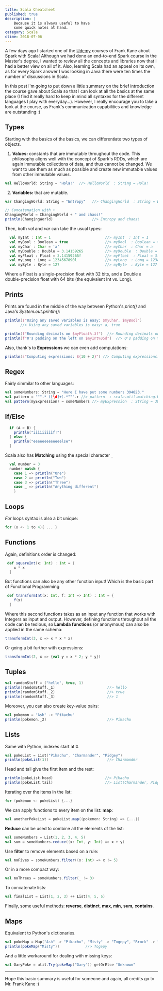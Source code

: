 ```yaml
---
title: Scala Cheatsheet
published: true
description: |
    Because it is always useful to have
    some quick notes at hand.
category: Scala
ctime: 2018-07-06
---
```


A few days ago I started one of the [Udemy](//www.udemy.com) courses of Frank Kane about Spark with Scala! Although we had done an end-to-end Spark course in the Master's degree, I wanted to review all the concepts and libraries now that I had a better view on all of it. Also, learning Scala had an appeal on its own, as for every Spark answer I was looking in Java there were ten times the number of discussions in Scala.

In this post I'm going to put down a little summary on the brief introduction the course gave about Scala so that I can look at all the basics at the same place (I find it really hard to keep in mind all syntaxes for the different languages I play with everyday...). However, I really encourage you to take a look at the course, as Frank's communication capabilities and knowledge are outstanding :)

## Types

Starting with the basics of the basics, we can differentiate two types of objects. 

1. **Values:** constants that are immutable throughout the code. This philosophy aligns well with the concept of Spark's RDDs, which are again immutable collections of data, and thus cannot be changed. We want to use them as much as possible and create new immutable values from other immutable values.

```scala
val HelloWorld: String = "Hola!"  //> HelloWorld  : String = Hola!
```

2. **Variables:**  that are mutable.

```scala
var ChangingWorld: String = "Entropy"   //> ChangingWorld  : String = Entropy

// Concatenation with +
ChangingWorld = ChangingWorld + " and chaos!"
println(ChangingWorld)                  //> Entropy and chaos!
```

Then, both *val* and *var* can take the usual types:

```scala
  val myInt : Int = 1                         //> myInt  : Int = 1
  val myBool : Boolean = true                 //> myBool  : Boolean = true
  val myChar : Char = 'a'                     //> myChar  : Char = a
  val myDouble : Double = 3.14159265          //> myDouble  : Double = 3.14159265
  val myFloat : Float = 3.14159265f           //> myFloat  : Float = 3.1415927
  val myLong : Long = 1234567890l             //> myLong  : Long = 1234567890
  val myByte : Byte = 127                     //> myByte  : Byte = 127
```

Where a Float is a single-precision float with 32 bits, and a Double a double-precision float with 64 bits (the equivalent Int vs. Long).

## Prints

Prints are found in the middle of the way between Python's *print()* and Java's *System.out.println()*:

```scala
println(s"Using any saved variables is easy: $myChar, $myBool")
       //> Using any saved variables is easy: a, true

println(f"Rounding decimals on $myFloat%.3f")  //> Rounding decimals on 3.142
println(f"0's padding on the left on $myInt%05d")  //> 0's padding on the left on 00001
```

Also, thank's to **Expressions** we can even add computations:

```scala
println(s"Computing expressions: ${10 + 2}") //> Computing expressions: 12
```

## Regex

Fairly simmilar to other languages:

```scala
val someNumbers: String = "Here I have put some numbers 394823."
val pattern = """.* ([\d]+).*""".r //> pattern  : scala.util.matching.Regex = .* ([\d]+).*
val pattern(myExpression) = someNumbers //> myExpression  : String = 394823
```

## If/Else

```scala
  if (A > B) {
  	println("iiiiiiiiif!")
  } else {
  	println("eeeeeeeeeeeeelse")
  }                                              
```

Scala also has **Matching** using the special character _

```scala
  val number = 3                                  
  number match {
  	case 1 => println("One")
  	case 2 => println("Two")
  	case 3 => println("Three")
  	case _ => println("Anything different")
 	}                                         
```

## Loops

*For* loops syntax is also a bit unique:

```scala
for (x <- 1 to 4){ ... }
```

## Functions

Again, definitions order is changed:

```scala
 def squareInt(x: Int) : Int = {
  	x * x
  }  
```

But functions can also be any other function input! Which is the basic part of Functional Programming:

```scala
 def transformInt(x: Int, f: Int => Int) : Int = {
  	f(x)
  }  
```

Where this second functions takes as an input any function that works with Integers as input and output. However, defining functions throughout all the code can be tedious, so **Lambda functions** (or anonymous) can also be applied in the same schema:

```scala
transformInt(3, x => x * x * x)
```

Or going a bit further with expressions:

```scala
transformInt(2, x => {val y = x * 2; y * y})
```

## Tuples

```scala
val randomStuff = ("hello", true, 1)
println(randomStuff._1)                        //> hello
println(randomStuff._2)                        //> true
println(randomStuff._3)                        //> 1
```

Moreover, you can also create key-value pairs:

```scala
val pokemon = "Ash" -> "Pikachu"
println(pokemon._2)                            //> Pikachu
```

## Lists

Same with Python, indexes start at 0.

```scala
val pokeList = List("Pikachu", "Charmander", "Pidgey")
println(pokeList(1))                           //> Charmander
```

Head and tail give the first item and the rest:

```scala
println(pokeList.head)                        //> Pikachu
println(pokeList.tail)                        //> List(Charmander, Pidgey)
```

Iterating over the items in the list:

```scala
for (pokemon <- pokeList) {...}
```

We can apply functions to every item on the list: **map**:

```scala
val anotherPokeList = pokeList.map((pokemon: String) => {...})
```

**Reduce** can be used to combine all the elements of the list:

```scala
val someNumbers = List(1, 2, 3, 4, 5)             
val sum = someNumbers.reduce((x: Int, y: Int) => x + y)
```

Use **filter** to remove elements based on a rule:

```scala
val noFives = someNumbers.filter((x: Int) => x != 5)
```

Or in a more compact way:

```scala
val noThrees = someNumbers.filter(_ != 3)
```

To concatenate lists:

```scala
val finalList = List(1, 2, 3) ++ List(4, 5, 6)
```

Finally, some useful methods: **reverse**, **distinct**, **max**, **min**, **sum**, **contains**.

## Maps

Equivalent to Python's dictionaries.

```scala
val pokeMap = Map("Ash" -> "Pikachu", "Misty" -> "Togepy", "Brock" -> "Onix")
println(pokeMap("Misty"))            //> Togepy
```

And a little workaround for dealing with missing keys:

```scala
val GaryPoke = util.Try(pokeMap("Gary")) getOrElse "Unknown"
```

----------

Hope this basic summary is useful for someone and again, all credits go to Mr. Frank Kane :)
